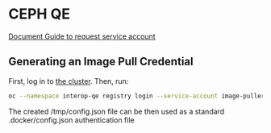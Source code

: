 # CEPH QE

[Document Guide to request service account](https://docs.ci.openshift.org/docs/how-tos/use-registries-in-build-farm/#how-do-i-get-a-token-for-programmatic-access-to-the-central-ci-registry)


## Generating an Image Pull Credential

First, log in to [the cluster](https://console-openshift-console.apps.ci.l2s4.p1.openshiftapps.com/topology/all-namespaces/graph). Then, run:

```sh
oc --namespace interop-qe registry login --service-account image-puller --registry-config=/tmp/config.json
```

The created /tmp/config.json file can be then used as a standard .docker/config.json authentication file
